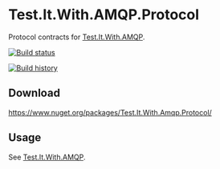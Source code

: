 # Test.It.With.AMQP.Protocol
Protocol contracts for <a href="https://github.com/Fresa/Test.It.With.AMQP" target="_blank">Test.It.With.AMQP</a>.

[![Build status](https://ci.appveyor.com/api/projects/status/8j7vusofibc1np8u?svg=true)](https://ci.appveyor.com/project/Fresa/test-it-with-amqp-protocol)

[![Build history](https://buildstats.info/appveyor/chart/Fresa/test-it-with-amqp-protocol)](https://ci.appveyor.com/project/Fresa/test-it-with-amqp-protocol/history)

## Download
https://www.nuget.org/packages/Test.It.With.Amqp.Protocol/

## Usage
See <a href="https://github.com/Fresa/Test.It.With.AMQP" target="_blank">Test.It.With.AMQP</a>.
